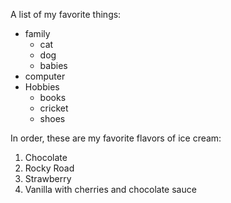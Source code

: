 A list of my favorite things:
* family
  * cat
  * dog
  * babies
* computer
* Hobbies
  * books
  * cricket
  * shoes

In order, these are my favorite flavors of ice cream:
1. Chocolate
2. Rocky Road
3. Strawberry
4. Vanilla with cherries and chocolate sauce
